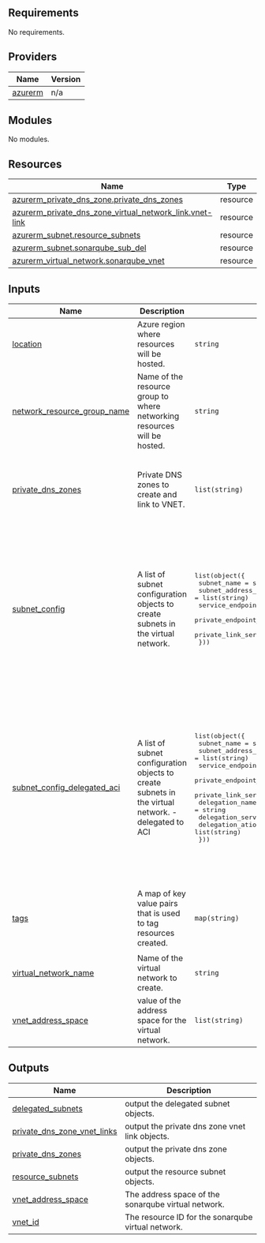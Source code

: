 <!-- BEGIN_TF_DOCS -->
## Requirements

No requirements.

## Providers

| Name | Version |
|------|---------|
| <a name="provider_azurerm"></a> [azurerm](#provider\_azurerm) | n/a |

## Modules

No modules.

## Resources

| Name | Type |
|------|------|
| [azurerm_private_dns_zone.private_dns_zones](https://registry.terraform.io/providers/hashicorp/azurerm/latest/docs/resources/private_dns_zone) | resource |
| [azurerm_private_dns_zone_virtual_network_link.vnet-link](https://registry.terraform.io/providers/hashicorp/azurerm/latest/docs/resources/private_dns_zone_virtual_network_link) | resource |
| [azurerm_subnet.resource_subnets](https://registry.terraform.io/providers/hashicorp/azurerm/latest/docs/resources/subnet) | resource |
| [azurerm_subnet.sonarqube_sub_del](https://registry.terraform.io/providers/hashicorp/azurerm/latest/docs/resources/subnet) | resource |
| [azurerm_virtual_network.sonarqube_vnet](https://registry.terraform.io/providers/hashicorp/azurerm/latest/docs/resources/virtual_network) | resource |

## Inputs

| Name | Description | Type | Default | Required |
|------|-------------|------|---------|:--------:|
| <a name="input_location"></a> [location](#input\_location) | Azure region where resources will be hosted. | `string` | `"uksouth"` | no |
| <a name="input_network_resource_group_name"></a> [network\_resource\_group\_name](#input\_network\_resource\_group\_name) | Name of the resource group to where networking resources will be hosted. | `string` | n/a | yes |
| <a name="input_private_dns_zones"></a> [private\_dns\_zones](#input\_private\_dns\_zones) | Private DNS zones to create and link to VNET. | `list(string)` | <pre>[<br>  "privatelink.vaultcore.azure.net",<br>  "privatelink.file.core.windows.net",<br>  "privatelink.database.windows.net",<br>  "pwd9000.local"<br>]</pre> | no |
| <a name="input_subnet_config"></a> [subnet\_config](#input\_subnet\_config) | A list of subnet configuration objects to create subnets in the virtual network. | <pre>list(object({<br>    subnet_name                                   = string<br>    subnet_address_space                          = list(string)<br>    service_endpoints                             = list(string)<br>    private_endpoint_network_policies_enabled     = bool<br>    private_link_service_network_policies_enabled = bool<br>  }))</pre> | <pre>[<br>  {<br>    "private_endpoint_network_policies_enabled": false,<br>    "private_link_service_network_policies_enabled": false,<br>    "service_endpoints": [<br>      "Microsoft.Storage",<br>      "Microsoft.Sql",<br>      "Microsoft.KeyVault"<br>    ],<br>    "subnet_address_space": [<br>      "10.3.0.0/24"<br>    ],<br>    "subnet_name": "sonarqube-resource-sub"<br>  }<br>]</pre> | no |
| <a name="input_subnet_config_delegated_aci"></a> [subnet\_config\_delegated\_aci](#input\_subnet\_config\_delegated\_aci) | A list of subnet configuration objects to create subnets in the virtual network. - delegated to ACI | <pre>list(object({<br>    subnet_name                                   = string<br>    subnet_address_space                          = list(string)<br>    service_endpoints                             = list(string)<br>    private_endpoint_network_policies_enabled     = bool<br>    private_link_service_network_policies_enabled = bool<br>    delegation_name                               = string<br>    delegation_service                            = string<br>    delegation_ations                             = list(string)<br>  }))</pre> | <pre>[<br>  {<br>    "delegation_ations": [<br>      "Microsoft.Network/virtualNetworks/subnets/action"<br>    ],<br>    "delegation_name": "aci-sub-delegation",<br>    "delegation_service": "Microsoft.ContainerInstance/containerGroups",<br>    "private_endpoint_network_policies_enabled": false,<br>    "private_link_service_network_policies_enabled": false,<br>    "service_endpoints": [],<br>    "subnet_address_space": [<br>      "10.3.1.0/24"<br>    ],<br>    "subnet_name": "sonarqube-delegated-sub"<br>  }<br>]</pre> | no |
| <a name="input_tags"></a> [tags](#input\_tags) | A map of key value pairs that is used to tag resources created. | `map(string)` | <pre>{<br>  "Author": "Marcel Lupo",<br>  "Description": "Sonarqube Internal Network.",<br>  "GitHub": "https://github.com/Pwd9000-ML/terraform-azurerm-sonarqube-aci-internal",<br>  "Terraform": "True"<br>}</pre> | no |
| <a name="input_virtual_network_name"></a> [virtual\_network\_name](#input\_virtual\_network\_name) | Name of the virtual network to create. | `string` | `"sonarqube-vnet"` | no |
| <a name="input_vnet_address_space"></a> [vnet\_address\_space](#input\_vnet\_address\_space) | value of the address space for the virtual network. | `list(string)` | <pre>[<br>  "10.3.0.0/16"<br>]</pre> | no |

## Outputs

| Name | Description |
|------|-------------|
| <a name="output_delegated_subnets"></a> [delegated\_subnets](#output\_delegated\_subnets) | output the delegated subnet objects. |
| <a name="output_private_dns_zone_vnet_links"></a> [private\_dns\_zone\_vnet\_links](#output\_private\_dns\_zone\_vnet\_links) | output the private dns zone vnet link objects. |
| <a name="output_private_dns_zones"></a> [private\_dns\_zones](#output\_private\_dns\_zones) | output the private dns zone objects. |
| <a name="output_resource_subnets"></a> [resource\_subnets](#output\_resource\_subnets) | output the resource subnet objects. |
| <a name="output_vnet_address_space"></a> [vnet\_address\_space](#output\_vnet\_address\_space) | The address space of the sonarqube virtual network. |
| <a name="output_vnet_id"></a> [vnet\_id](#output\_vnet\_id) | The resource ID for the sonarqube virtual network. |
<!-- END_TF_DOCS -->